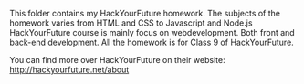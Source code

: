 This folder contains my HackYourFuture homework.
The subjects of the homework varies from HTML and CSS to Javascript and Node.js
HackYourFuture course is mainly focus on webdevelopment. Both front and back-end development.
All the homework is for Class 9 of HackYourFuture.

You can find more over HackYourFuture on their website:
http://hackyourfuture.net/about